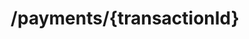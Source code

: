 ---
title: /payments/{transactionId}
position_number: 1
type: get
description: Get transaction details from kibramoa. 

content_markdown: |-
  Return all details about the transaction, GET request and a valid transactionId must be present in the route and should match with an uuid in kibramoa transaction DB. 

  {: .info }
  **Note**: The `Content-Type` header should be set to `application/json` along with the merchant API key

  For more details about the transaction object, please check useful data section.

right_code_blocks:
  - code_block: |1-
     GET /payments/099cdc76-45d1-49e1-8985-e1c82dcfadb3 HTTP/1.1
     Host: api.sandbox.kibramoa.net
     Accept: application/json
     X-API-KEY: pjxrlEFwzgYvP13V5LH***c8-0f95-4771-a36b-d4a928c6457d
    title: Request
    language: http
  - code_block: |2-
      {
        "id": "099cdc76-45d1-49e1-8985-e1c82dcfadb3",
        "sessionId": "90545ca3-fe0d-457c-a9da-283ee2561d82",
        "country": "GB",
        "currency": "GBP",
        "paymentAmount": 10.00,
        "method": "Bank Transfer",
        "status": "COMPLETED",
        "paymentReference": "invoice-4726",
        "merchantReference": "merchant-order-8271",
        "customer": {
          "name": "John Doe",
          "email": "john@email.test",
          "phone": "+34666999666",
          "userDevice": "MOBILE",
          "userAgent": "Mozilla/5.0 (X11; Linux x86_64) AppleWebKit/537.36 (KHTML, like Gecko) Chrome/51.0.2704.103 Safari/537.36",
          "ip": "84.232.140.77",
          "address": {
            "street": "32 Windsor Gardens",
            "streetNumber": "24",
            "country": "GB",
            "zipCode": "W9 3RG",
            "city": "London",
            "state": "Great London."
          },
          "identify": {
            "number": "76486883X",
            "type": "DNI"
          }
        },
        "shippingAddress": {
          "street": "32 Windsor Gardens",
          "streetNumber": "24",
          "country": "GB",
          "zipCode": "W9 3RG",
          "city": "London",
          "state": "Great London."
        },
        "orderDetails": [
          {
            "productName": "shirt-328471",
            "dimensions": "85x51",
            "description": "Blue sports t-shirt "
          }
        ],
        "errors": {
          "code": "999",
          "msg": "Business failed - duplicate order number"
        },
        "createdAt": "2022-08-04T08:23:50.738Z",
        "updatedAt": "2022-08-05T08:23:50.738Z"
       }
    title: Response
    language: json
  - code_block: |3-    
         {
            "statusCode": 404,
            "message": [
              "Transaction not found."
            ]
          }
    title: Error 404
    language: json
   
---